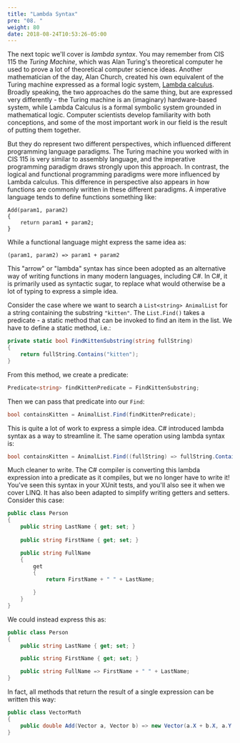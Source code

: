 ```yaml
---
title: "Lambda Syntax"
pre: "08. "
weight: 80
date: 2018-08-24T10:53:26-05:00
---
```


The next topic we'll cover is _lambda syntax_.  You may remember from CIS 115 the _Turing Machine_, which was Alan Turing's theoretical computer he used to prove a lot of theoretical computer science ideas.  Another mathematician of the day, Alan Church, created his own equivalent of the Turing machine expressed as a formal logic system, [Lambda calculus](https://en.wikipedia.org/wiki/Lambda_calculus).  Broadly speaking, the two approaches do the same thing, but are expressed very differently - the Turing machine is an (imaginary) hardware-based system, while Lambda Calculus is a formal symbolic system grounded in mathematical logic.  Computer scientists develop familiarity with both conceptions, and some of the most important work in our field is the result of putting them together.

But they do represent two different perspectives, which influenced different programming language paradigms.  The Turing machine you worked with in CIS 115 is very similar to assembly language, and the imperative programming paradigm draws strongly upon this approach.  In contrast, the logical and functional programming paradigms were more influenced by Lambda calculus.  This difference in perspective also appears in how functions are commonly written in these different paradigms.  A imperative language tends to define functions something like:

```
Add(param1, param2)
{
    return param1 + param2;
}
```

While a functional language might express the same idea as:

```
(param1, param2) => param1 + param2
```

This "arrow" or "lambda" syntax has since been adopted as an alternative way of writing functions in many modern languages, including C#.  In C#, it is primarily used as syntactic sugar, to replace what would otherwise be a lot of typing to express a simple idea.

Consider the case where we want to search a `List<string> AnimalList` for a string containing the substring `"kitten"`.  The `List.Find()` takes a predicate - a static method that can be invoked to find an item in the list.  We have to define a static method, i.e.:

```csharp
private static bool FindKittenSubstring(string fullString)
{
    return fullString.Contains("kitten");
}
```

From this method, we create a predicate:

```csharp
Predicate<string> findKittenPredicate = FindKittenSubstring;
```

Then we can pass that predicate into our `Find`:

```csharp
bool containsKitten = AnimalList.Find(findKittenPredicate);
```

This is quite a lot of work to express a simple idea.  C# introduced lambda syntax as a way to streamline it.  The same operation using lambda syntax is:

```csharp
bool containsKitten = AnimalList.Find((fullString) => fullString.Contains("kitten"));
```

Much cleaner to write.  The C# compiler is converting this lambda expression into a predicate as it compiles, but we no longer have to write it!  You've seen this syntax in your XUnit tests, and you'll also see it when we cover LINQ.  It has also been adapted to simplify writing getters and setters.  Consider this case:

```csharp
public class Person 
{
    public string LastName { get; set; }
    
    public string FirstName { get; set; }

    public string FullName 
    { 
        get 
        {
            return FirstName + " " + LastName;

        }
    }
}
```

We could instead express this as:

```csharp
public class Person 
{
    public string LastName { get; set; }

    public string FirstName { get; set; }

    public string FullName => FirstName + " " + LastName;
}
```

In fact, all methods that return the result of a single expression can be written this way:

```csharp
public class VectorMath
{
    public double Add(Vector a, Vector b) => new Vector(a.X + b.X, a.Y + b.Y, a.Z + b.Z);
}
```